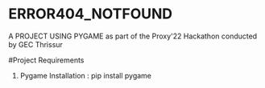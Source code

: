 # ERROR404_NOTFOUND
A PROJECT USING PYGAME as part of the Proxy'22 Hackathon conducted by GEC Thrissur


#Project Requirements
1) Pygame
Installation : pip install pygame




